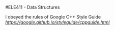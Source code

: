 #ELE411 - Data Structures

I obeyed the rules of Google C++ Style Guide
*https://google.github.io/styleguide/cppguide.html*
